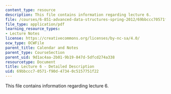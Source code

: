 ```yaml
---
content_type: resource
description: This file contains information regarding lecture 6.
file: /courses/6-851-advanced-data-structures-spring-2012/69bbccc70571f90d47340c5157751f22_MIT6_851S12_Lecture6.pdf
file_type: application/pdf
learning_resource_types:
- Lecture Notes
license: https://creativecommons.org/licenses/by-nc-sa/4.0/
ocw_type: OCWFile
parent_title: Calendar and Notes
parent_type: CourseSection
parent_uid: 9d1ac4aa-2b01-9b19-847d-5dfcd274a338
resourcetype: Document
title: Lecture 6 - Detailed Description
uid: 69bbccc7-0571-f90d-4734-0c5157751f22
---
```

This file contains information regarding lecture 6.